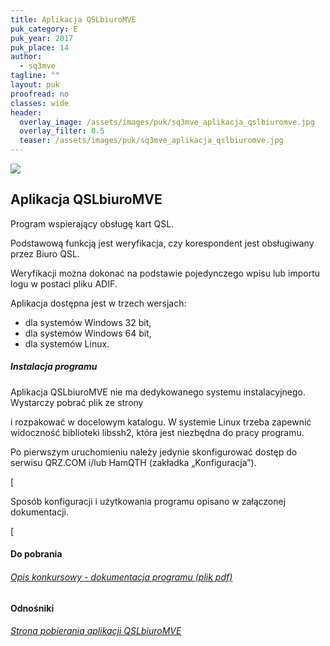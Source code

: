 ```yaml
---
title: Aplikacja QSLbiuroMVE
puk_category: E
puk_year: 2017
puk_place: 14
author: 
  - sq3mve
tagline: ""
layout: puk
proofread: no
classes: wide
header:
  overlay_image: /assets/images/puk/sq3mve_aplikacja_qslbiuromve.jpg
  overlay_filter: 0.5
  teaser: /assets/images/puk/sq3mve_aplikacja_qslbiuromve.jpg
---
```






 



![](assets/data/img/projects/2017-14-0.jpg) 



Aplikacja QSLbiuroMVE
---------------------





 Program wspierający obsługę kart QSL.

 Podstawową funkcją jest weryfikacja, czy korespondent jest obsługiwany przez Biuro QSL.

 Weryfikacji można dokonać na podstawie pojedynczego wpisu lub importu logu w postaci pliku ADIF.






 Aplikacja dostępna jest w trzech wersjach:






* dla systemów Windows 32 bit,
* dla systemów Windows 64 bit,
* dla systemów Linux.




##### Instalacja programu




 Aplikacja QSLbiuroMVE nie ma dedykowanego systemu instalacyjnego. Wystarczy pobrać plik ze strony

 i rozpakować w docelowym katalogu. W systemie Linux trzeba zapewnić widoczność biblioteki libssh2, która jest niezbędna do pracy programu.

 Po pierwszym uruchomieniu należy jedynie skonfigurować dostęp do serwisu QRZ.COM i/lub HamQTH (zakładka „Konfiguracja”).


[



 Sposób konfiguracji i użytkowania programu opisano w załączonej dokumentacji.


[


#### Do pobrania

###### [Opis konkursowy - dokumentacja programu (plik pdf)](/assets/bin/SP3MVE_QSLbiuroMVE.pdf)




#### Odnośniki

###### [Strona pobierania aplikacji QSLbiuroMVE](http://sq3mve.marph.pl/download.php)

 









 



